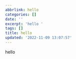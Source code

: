 ```yaml
---
abbrlink: hello
categories: []
date: ''
excerpt: 'hello '
tags: []
title: hello
updated: '2022-11-09 13:07:57'
---
```

hello
